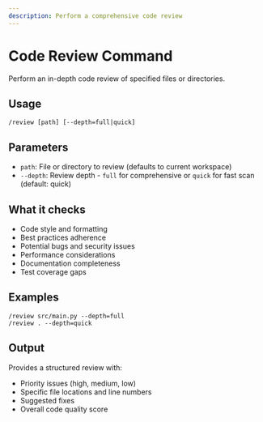 ```yaml
---
description: Perform a comprehensive code review
---
```


# Code Review Command

Perform an in-depth code review of specified files or directories.

## Usage

```
/review [path] [--depth=full|quick]
```

## Parameters

- `path`: File or directory to review (defaults to current workspace)
- `--depth`: Review depth - `full` for comprehensive or `quick` for fast scan (default: quick)

## What it checks

- Code style and formatting
- Best practices adherence
- Potential bugs and security issues
- Performance considerations
- Documentation completeness
- Test coverage gaps

## Examples

```
/review src/main.py --depth=full
/review . --depth=quick
```

## Output

Provides a structured review with:
- Priority issues (high, medium, low)
- Specific file locations and line numbers
- Suggested fixes
- Overall code quality score

